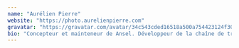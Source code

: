 ```yaml
---
name: "Aurélien Pierre"
website: "https://photo.aurelienpierre.com"
gravatar: "https://gravatar.com/avatar/34c543cded16518a500a754423124f30"
bio: "Concepteur et mainteneur de Ansel. Développeur de la chaîne de travail relative à la scène de darktable, filmique, balance couleur, égaliseur de ton, docteur négo, etc. depuis 2018. « Faites les choses avec précision, ou laissez tomber »."
---
```

